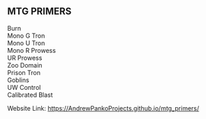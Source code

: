 ## MTG PRIMERS

Burn <br>
Mono G Tron <br>
Mono U Tron <br>
Mono R Prowess <br>
UR Prowess <br>
Zoo Domain <br>
Prison Tron <br>
Goblins <br>
UW Control <br>
Calibrated Blast <br>

Website Link: https://AndrewPankoProjects.github.io/mtg_primers/

 

